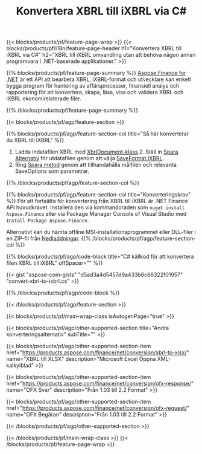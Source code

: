 ﻿---
title: Konvertera XBRL till iXBRL via C#
description: Exempelkod för konvertering från XBRL till iXBRL C#. Använd API exempelkod för batch-XBRL-filer till iXBRL-konvertering inom .NET-baserade applikationer. 
url: /sv/net/conversion/xbrl-to-ixbrl/
family: finance
platformtag: net
feature: convert
informat: XBRL
outformat: iXBRL
otherformats: XLSX
---
{{< blocks/products/pf/feature-page-wrap >}}
{{< blocks/products/pf/i18n/feature-page-header h1="Konvertera XBRL till iXBRL via C#" h2="XBRL till iXBRL omvandling utan att behöva någon annan programvara i .NET-baserade applikationer." >}}

{{% blocks/products/pf/feature-page-summary %}}
[Aspose.Finance for .NET](https://products.aspose.com/finance/net/) är ett API att bearbeta XBRL, iXBRL-format och utvecklare kan enkelt bygga program för hantering av affärsprocesser, finansiell analys och rapportering för att konvertera, skapa, läsa, visa och validera XBRL och iXBRL ekonomirelaterade filer. 

{{% /blocks/products/pf/feature-page-summary %}}

{{< blocks/products/pf/agp/feature-section >}}

{{% blocks/products/pf/agp/feature-section-col title="Så här konverterar du XBRL till iXBRL" %}}
1. Ladda indatafilen XBRL med [XbrlDocument-klass](https://apireference.aspose.com/finance/net/aspose.finance.xbrl/xbrldocument).2. Ställ in [Spara Alternativ](https://apireference.aspose.com/finance/net/aspose.finance.xbrl/saveoptions) för utdatafilen genom att välja [SaveFormat.IXBRL](https://apireference.aspose.com/finance/net/aspose.finance.xbrl/saveformat).
3. Ring [Spara metod](https://apireference.aspose.com/finance/net/aspose.finance.xbrl.xbrldocument/save/methods/2) genom att tillhandahålla målfilen och relevanta SaveOptions som parametrar.

{{% /blocks/products/pf/agp/feature-section-col %}}

{{% blocks/products/pf/agp/feature-section-col title="Konverteringskrav" %}}
För att fortsätta för konvertering från XBRL till iXBRL är .NET Finance API huvudkravet. Installera den via kommandoraden som ```nuget install Aspose.Finance``` eller via Package Manager Console of Visual Studio med ```Install-Package Aspose.Finance```.

Alternativt kan du hämta offline MSI-installationsprogrammet eller DLL-filer i en ZIP-fil från [Nedladdningar](https://downloads.aspose.com/finance/net).
{{% /blocks/products/pf/agp/feature-section-col %}}

{{% blocks/products/pf/agp/code-block title="C# källkod för att konvertera filen XBRL till iXBRL" offSpacer="" %}}

{{< gist "aspose-com-gists" "d5ad3a4d5457d9a433b6c66322f01957" "convert-xbrl-to-ixbrl.cs" >}}

{{% /blocks/products/pf/agp/code-block %}}

{{< /blocks/products/pf/agp/feature-section >}}

{{< blocks/products/pf/main-wrap-class isAutogenPage="true" >}}

{{< blocks/products/pf/agp/other-supported-section title="Andra konverteringsalternativ" subTitle="" >}}

{{< blocks/products/pf/agp/other-supported-section-item href="https://products.aspose.com/finance/net/conversion/xbrl-to-xlsx/" name="XBRL till XLSX" description="Microsoft Excel Öppna XML-kalkylblad" >}}

{{< blocks/products/pf/agp/other-supported-section-item href="https://products.aspose.com/finance/net/conversion/ofx-response/" name="OFX Svar" description="Från 1.03 till 2.2 Format" >}}

{{< blocks/products/pf/agp/other-supported-section-item href="https://products.aspose.com/finance/net/conversion/ofx-request/" name="OFX Begäran" description="Från 1.03 till 2.2 Format" >}}

{{< /blocks/products/pf/agp/other-supported-section >}}

{{< /blocks/products/pf/main-wrap-class >}}
{{< /blocks/products/pf/feature-page-wrap >}}
